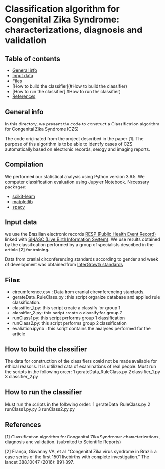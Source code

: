 # Classification algorithm for Congenital Zika Syndrome: characterizations, diagnosis and validation

## Table of contents
* [General info](#general-info)
* [Input data](#Input-data)
* [Files](#files)
* [How to build the classifier](#How to build the classifier)
* [How to run the classifier](#How to run the classifier)
* [References](#references)

## General info
In this directory, we present the code to construct a Classification algorithm for Congenital Zika Syndrome (CZS)

The code originated from the project described in the paper [1]. The purpose of this algorithm is to be able to identify cases of CZS automatically based on electronic records, serogy and imaging reports.

## Compilation
We performed our statistical analysis using Python version 3.6.5.  We computer classification evaluation using Jupyter Notebook.
Necessary packages:
* [scikit-learn](https://scikit-learn.org)
* [matplotlib](https://matplotlib.org)
* [spacy](https://spacy.io)

## Input data

we use the Brazilian electronic records [RESP (Public Health Event Record)](http://www.resp.saude.gov.br) linked with [SINASC (Live Birth Information System)](sinasc.saude.gov.br).
We use results obtained by the classification performed by a group of specialists described in the article [2] for training.

Data from cranial circonferencing standards according to gender and week of development was obtained from [InterGrowth standards](https://intergrowth21.tghn.org)

## Files
 * circumference.csv : Data from cranial circonferencing standards.
 * gerateData_RuleClass.py : this script organize database and applied rule classification.
 * classifier_1.py: this script create a classify for group 1
 * classifier_2.py: this script create a classify for group 2
 * runClass1.py: this script performs group 1 classification
 * runClass2.py: this script performs group 2 classification
 * evaliation.ipynb : this script contains the analyses performed for the article
 
## How to build the classifier

The data for construction of the classifiers could not be made available for ethical reasons. It is ultilized data of examinations of real people.
Must run the scripts in the following order:
1 gerateData_RuleClass.py 
2 classifier_1.py
3 classifier_2.py

## How to run the classifier

Must run the scripts in the following order:
1 gerateData_RuleClass.py 
2 runClass1.py.py
3 runClass2.py.py

## References 
[1] Classification algorithm for Congenital Zika Syndrome: characterizations, diagnosis and validation. (submited to Scientific Reports)

[2] França, Giovanny VA, et al. "Congenital Zika virus syndrome in Brazil: a case series of the first 1501 livebirths with complete investigation." The lancet 388.10047 (2016): 891-897.
